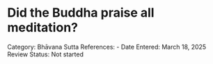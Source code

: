 # Did the Buddha praise all meditation?

Category: Bhāvana
Sutta References: -
Date Entered: March 18, 2025
Review Status: Not started